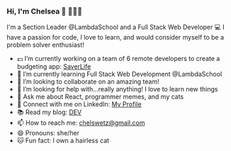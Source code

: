 ### Hi, I'm Chelsea 👋 👩🏻‍💻

I'm a Section Leader @LambdaSchool and a Full Stack Web Developer 💻 I have a passion for code, I love to learn, and would consider myself to be a problem solver enthusiast!

- 💵 I’m currently working on a team of 6 remote developers to create a budgeting app: [SaverLife](https://github.com/Lambda-School-Labs/Labs25-SaverLife-TeamC-fe)
- 🌱 I’m currently learning Full Stack Web Development @LambdaSchool
- 👯 I’m looking to collaborate on an amazing team!
- 🤔 I’m looking for help with...really anything! I love to learn new things 
- 💬 Ask me about React, programmer memes, and my cats
- 🔗 Connect with me on LinkedIn: [My Profile](https://www.linkedin.com/in/chelsea-wetzel/)
- 📚 Read my blog: [DEV](https://dev.to/chelsea_wetzel)
- 📫 How to reach me: chelswetz@gmail.com
- 😄 Pronouns: she/her
- 🐱 Fun fact: I own a hairless cat 
